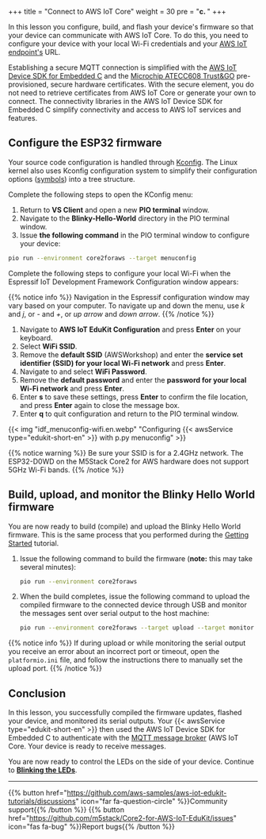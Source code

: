 +++
title = "Connect to AWS IoT Core"
weight = 30
pre = "<b>c. </b>"
+++

In this lesson you configure, build, and flash your device's firmware so that your device can communicate with AWS IoT Core. To do this, you need to configure your device with your local Wi-Fi credentials and your [AWS IoT endpoint's](https://docs.aws.amazon.com/iot/latest/developerguide/connect-to-iot.html#iot-device-endpoint-intro) URL. 

Establishing a secure MQTT connection is simplified with the [AWS IoT Device SDK for Embedded C](https://github.com/espressif/aws-iot-device-sdk-embedded-C/tree/61f25f34712b1513bf1cb94771620e9b2b001970) and the [Microchip ATECC608 Trust&GO](https://www.microchip.com/wwwproducts/en/ATECC608B-TNGTLS) pre-provisioned, secure hardware certificates. With the secure element, you do not need to retrieve certificates from AWS IoT Core or generate your own to connect. The connectivity libraries in the AWS IoT Device SDK for Embedded C simplify connectivity and access to AWS IoT services and features.

## Configure the ESP32 firmware
Your source code configuration is handled through [Kconfig](https://www.kernel.org/doc/html/latest/kbuild/kconfig-language.html). The Linux kernel also uses Kconfig configuration system to simplify their configuration options ([symbols](https://www.kernel.org/doc/html/latest/kbuild/kconfig-language.html)) into a tree structure. 

Complete the following steps to open the KConfig menu:
1. Return to **VS Client** and open a new **PIO terminal** window. 
1. Navigate to the **Blinky-Hello-World** directory in the PIO terminal window. 
1. Issue **the following command** in the PIO terminal window to configure your device: 
```bash
pio run --environment core2foraws --target menuconfig
```
Complete the following steps to configure your local Wi-Fi when the Espressif IoT Development Framework Configuration window appears:

{{% notice info %}}
Navigation in the Espressif configuration window may vary based on your computer. To navigate up and down the menu, use *k* and *j*, or *-* and *+*, or *up arrow* and *down arrow*.
{{% /notice %}}


1. Navigate to **AWS IoT EduKit Configuration** and press **Enter** on your keyboard. 
1. Select **WiFi SSID**. 
1. Remove the **default SSID** (AWSWorkshop) and enter the **service set identifier (SSID) for your local Wi-Fi network** and press **Enter**.
1. Navigate to and select **WiFi Password**.
1. Remove the **default password** and enter the **password for your local Wi-Fi network** and press **Enter**.
1. Enter **s** to save these settings, press **Enter** to confirm the file location, and press **Enter** again to close the message box.
1. Enter **q** to quit configuration and return to the PIO terminal window.

{{< img "idf_menuconfig-wifi.en.webp" "Configuring {{< awsService type="edukit-short-en" >}} with p.py menuconfig" >}}

{{% notice warning %}}
Be sure your SSID is for a 2.4GHz network. The ESP32-D0WD on the M5Stack Core2 for AWS hardware does not support 5GHz Wi-Fi bands.
{{% /notice %}}

## Build, upload, and monitor the Blinky Hello World firmware
You are now ready to build (compile) and upload the Blinky Hello World firmware. This is the same process that you performed during the [Getting Started](en/getting-started/run-rainmaker.html) tutorial. 
   
1. Issue the following command to build the firmware (**note:** this may take several minutes):
    ```bash
    pio run --environment core2foraws
    ```
2. When the build completes, issue the following command to upload the compiled firmware to the connected device through USB and monitor the messages sent over serial output to the host machine:
    ```bash
    pio run --environment core2foraws --target upload --target monitor
    ```

{{% notice info %}}
If during upload or while monitoring the serial output you receive an error about an incorrect port or timeout, open the `platformio.ini` file, and follow the instructions there to manually set the upload port.
{{% /notice %}}

## Conclusion
In this lesson, you successfully compiled the firmware updates, flashed your device, and monitored its serial outputs. Your {{< awsService type="edukit-short-en" >}} then used the AWS IoT Device SDK for Embedded C to authenticate with the [MQTT message broker](https://docs.aws.amazon.com/iot/latest/developerguide/protocols.html) (AWS IoT Core. Your device is ready to receive messages.

You are now ready to control the LEDs on the side of your device. Continue to [**Blinking the LEDs**](/en/blinky-hello-world/blinking-the-leds.html).

---
{{% button href="https://github.com/aws-samples/aws-iot-edukit-tutorials/discussions" icon="far fa-question-circle" %}}Community support{{% /button %}} {{% button href="https://github.com/m5stack/Core2-for-AWS-IoT-EduKit/issues" icon="fas fa-bug" %}}Report bugs{{% /button %}}
